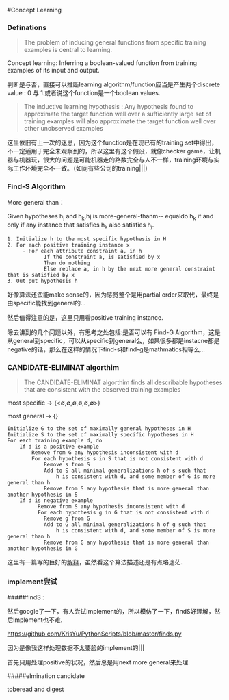 #Concept Learning

### Definations

>The problem of inducing general functions from specific training examples is central to learning.

>Concept learning: Inferring a boolean-valued function from training examples of its input and output.

判断是与否，直接可以推断learning algorithm/function应当是产生两个discrete value : 0 与 1.或者说这个function是一个boolean values.


> The inductive learning hypothesis : Any hypothesis found to approximate the target function well over a sufficiently large set of training examples will also approximate the target function well over other unobserved examples

这里依旧有上一次的迷思，因为这个function是在现已有的training set中得出，不一定适用于完全未观察到的，所以这里有这个假设，就像checker game，让机器与机器玩，很大的问题是可能机器走的路数完全与人不一样，training环境与实际工作环境完全不一致。（如同有些公司的training|||）


### Find-S Algorithm


More general than： 

Given hypotheses h<sub>j</sub> and h<sub>k</sub>,hj is more-general-thanm-- equaldo h<sub>k</sub> if and only if any instance that satisfies h<sub>k</sub> also satisfies h<sub>j</sub>.

```
1. Initialize h to the most specific hypothesis in H
2. For each positive training instance x
     - For each attribute constraint a, in h			If the constraint a, is satisfied by x			Then do nothing			Else replace a, in h by the next more general constraint that is satisfied by x
3. Out put hypothesis h
```

好像算法还蛮能make sense的，因为感觉整个是用partial order来取代，最终是由specific能找到general的...

然后值得注意的是，这里只用看positive training instance.

除去讲到的几个问题以外，有思考之处包括:是否可以有 Find-G Algorithm，这是从general到specific，可以从specific到general么，如果很多都是instacne都是negative的话，那么在这样的情况下find-s和find-g是mathmatics相等么...



###  CANDIDATE-ELIMINAT algorthim

> The CANDIDATE-ELIMINAT algorthim finds all describable hypotheses that are consistent with the observed training examples


most specific → {<∅,∅,∅,∅,∅,∅>}

most general → {<?,?,?,?,?,?>}


```
Initialize G to the set of maximally general hypotheses in H
Initialize S to the set of maximally specific hypotheses in H
For each training example d, do
	If d is a positive example
		Remove from G any hypothesis inconsistent with d
		For each hypothesis s in S that is not consistent with d
			Remove s from S
			Add to S all minimal generalizations h of s such that 
				h is consistent with d, and some member of G is more general than h
			Remove from S any hypothesis that is more general than another hypothesis in S
	If d is negative example
		  Remove from S any hypothesis inconsistent with d
		  For each hypothesis g in G that is not consistent with d
			Remove g from G
			Add to G all minimal generalizations h of g such that 
				h is consistent with d, and some member of S is more general than h
			Remove from G any hypothesis that is more general than another hypothesis in G

```

这里有一篇写的巨好的[解释][id]，虽然看这个算法描述还是有点略迷茫.

[id]:http://stackoverflow.com/questions/22625765/candidate-elimination-algorithm


###  implement尝试

#####findS :

然后google了一下，有人尝试implement的，所以模仿了一下，findS好理解，然后implement也不难.

<https://github.com/KrisYu/PythonScripts/blob/master/finds.py>

因为是像我这样处理数据不太要脸的implement的|||

首先只用处理positive的状况，然后总是用next more general来处理.

#####elmination candidate

toberead and digest

